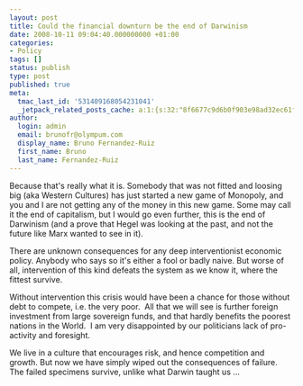 ```yaml
---
layout: post
title: Could the financial downturn be the end of Darwinism
date: 2008-10-11 09:04:40.000000000 +01:00
categories:
- Policy
tags: []
status: publish
type: post
published: true
meta:
  tmac_last_id: '531409168054231041'
  _jetpack_related_posts_cache: a:1:{s:32:"8f6677c9d6b0f903e98ad32ec61f8deb";a:2:{s:7:"expires";i:1415372016;s:7:"payload";a:3:{i:0;a:1:{s:2:"id";i:57;}i:1;a:1:{s:2:"id";i:71;}i:2;a:1:{s:2:"id";i:245;}}}}
author:
  login: admin
  email: brunofr@olympum.com
  display_name: Bruno Fernandez-Ruiz
  first_name: Bruno
  last_name: Fernandez-Ruiz
---
```


Because that's really what it is. Somebody that was not fitted and
loosing big (aka Western Cultures) has just started a new game of
Monopoly, and you and I are not getting any of the money in this new
game. Some may call it the end of capitalism, but I would go even
further, this is the end of Darwinism (and a prove that Hegel was
looking at the past, and not the future like Marx wanted to see in
it).

<p>There are unknown consequences for any deep interventionist economic policy. Anybody who says so it's either a fool or badly naive. But worse of all, intervention of this kind defeats the system as we know it, where the fittest survive.</p>
<p>Without intervention this crisis would have been a chance for those without debt to compete, i.e. the very poor.  All that we will see is further foreign investment from large sovereign funds, and that hardly benefits the poorest nations in the World.  I am very disappointed by our politicians lack of pro-activity and foresight.</p>
<p>We live in a culture that encourages risk, and hence competition and growth. But now we have simply wiped out the consequences of failure. The failed specimens survive, unlike what Darwin taught us ...</p>
